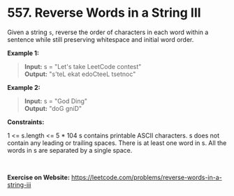 # 557. Reverse Words in a String III

Given a string `s`, reverse the order of characters in each word within a sentence while still preserving whitespace and initial word order.

 


**Example 1:**

>**Input:** s = "Let's take LeetCode contest"  
**Output:** "s'teL ekat edoCteeL tsetnoc"  

**Example 2:**

>**Input:** s = "God Ding"  
**Output:** "doG gniD"  
 

**Constraints:**

1 <= s.length <= 5 * 104
s contains printable ASCII characters.
s does not contain any leading or trailing spaces.
There is at least one word in s.
All the words in s are separated by a single space.

<br/>

**Exercise on Website:** https://leetcode.com/problems/reverse-words-in-a-string-iii

